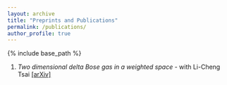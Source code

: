 ```yaml
---
layout: archive
title: "Preprints and Publications"
permalink: /publications/
author_profile: true
---
```


{% include base_path %}

1. *Two dimensional delta Bose gas in a weighted space* - with Li-Cheng Tsai <a href="https://arxiv.org/abs/2410.16550v1/">[arXiv]</a>